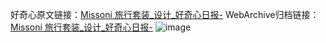 好奇心原文链接：[Missoni 旅行套装_设计_好奇心日报-](https://www.qdaily.com/articles/4955.html)
WebArchive归档链接：[Missoni 旅行套装_设计_好奇心日报-](http://web.archive.org/web/20190623163434/https://www.qdaily.com/articles/4955.html)
![image](http://ww3.sinaimg.cn/large/007d5XDply1g3wg39fjbaj30u02lfnfp)